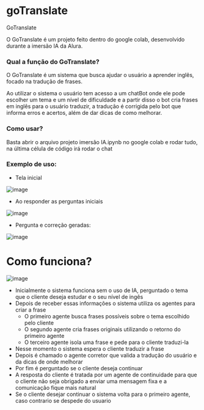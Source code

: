 # goTranslate
GoTranslate

O GoTranslate é um projeto feito dentro do google colab, desenvolvido durante a imersão IA da Alura.

### Qual a função do GoTranslate?

O GoTranslate é um sistema que busca ajudar o usuário a aprender inglês, focado na tradução de frases.

Ao utilizar o sistema o usuário tem acesso a um chatBot onde ele pode escolher um tema e um nível de dificuldade e a partir disso o bot cria frases em inglês para o usuário traduzir, a tradução é corrigida pelo bot que informa erros e acertos, além de dar dicas de como melhorar.

### Como usar?

Basta abrir o arquivo projeto imersão IA.ipynb no google colab e rodar tudo, na última célula de código irá rodar o chat

### Exemplo de uso:

- Tela inicial

![image](https://github.com/user-attachments/assets/79c1da5c-6968-4d82-95fe-7078901912af)

- Ao responder as perguntas iniciais

![image](https://github.com/user-attachments/assets/e1119b31-84a2-4556-ad29-c284051a7346)

- Pergunta e correção geradas:

![image](https://github.com/user-attachments/assets/04620044-a14d-4249-8570-4244a8e77c0d)


# Como funciona?

![image](https://github.com/user-attachments/assets/93f3221f-94a9-4e77-99d6-58855cfd0a02)

- Inicialmente o sistema funciona sem o uso de IA, perguntado o tema que o cliente deseja estudar e o seu nível de ingês
- Depois de receber essas informações o sistema utiliza os agentes para criar a frase
  - O primeiro agente busca frases possíveis sobre o tema escolhido pelo cliente
  - O segundo agente cria frases originais utilizando o retorno do primeiro agente
  - O terceiro agente isola uma frase e pede para o cliente traduzi-la
- Nesse momento o sistema espera o cliente traduzir a frase
- Depois é chamado o agente corretor que valida a tradução do usuário e da dicas de onde melhorar
- Por fim é perguntado se o cliente deseja continuar
- A resposta do cliente é tratada por um agente de continuidade para que o cliente não seja obrigado a enviar uma mensagem fixa e a comunicação fique mais natural
- Se o cliente desejar continuar o sistema volta para o primeiro agente, caso contrario se despede do usuario
